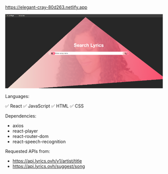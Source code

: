 https://elegant-cray-80d263.netlify.app

![alt text](https://github.com/rotemshaked/Songs-Detector/blob/main/src/assets/Untitled.png)

Languages:

✅ React
✅ JavaScript
✅ HTML
✅ CSS

Dependencies:

- axios
- react-player
- react-router-dom
- react-speech-recognition

Requested APIs from:

- https://api.lyrics.ovh/v1/artist/title
- https://api.lyrics.ovh/suggest/song
